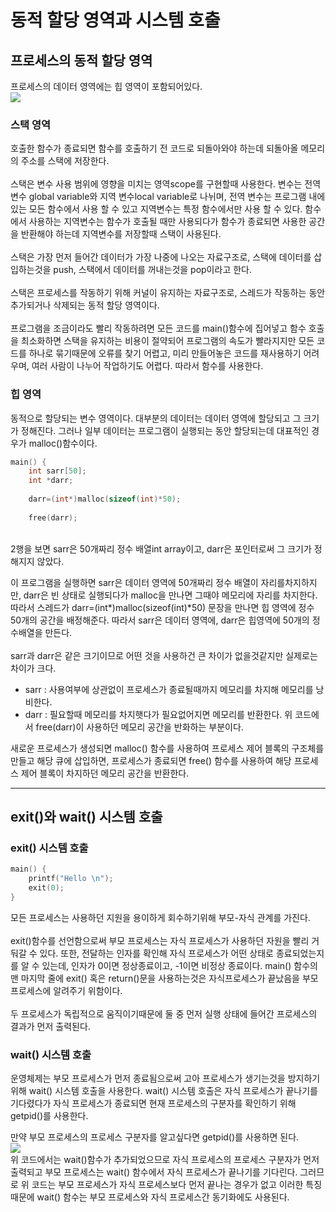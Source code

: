 # 동적 할당 영역과 시스템 호출
## 프로세스의 동적 할당 영역
프로세스의 데이터 영역에는 힙 영역이 포함되어있다.<br>
![](https://img1.daumcdn.net/thumb/R1280x0/?scode=mtistory2&fname=https%3A%2F%2Fblog.kakaocdn.net%2Fdn%2FUNyMq%2FbtrHOAE84MU%2FXkppgtDI9rBVbvLwjtw5A0%2Fimg.png)<br>

### 스택 영역
호출한 함수가 종료되면 함수를 호출하기 전 코드로 되돌아와야 하는데 되돌아올 메모리의 주소를 스택에 저장한다.<br>
<br>
스택은 변수 사용 범위에 영향을 미치는 영역scope를 구현할때 사용한다. 변수는 전역변수 global variable와 지역 변수local variable로 나뉘며, 전역 변수는 프로그램 내에 있는 모든 함수에서 사용 할 수 있고 지역변수는 특정 함수에서만 사용 할 수 있다. 함수에서 사용하는 지역변수는 함수가 호출될 때만 사용되다가 함수가 종료되면 사용한 공간을 반환해야 하는데 지역변수를 저장할때 스택이 사용된다. <br>
<br>
스택은 가장 먼저 들어간 데이터가 가장 나중에 나오는 자료구조로, 스택에 데이터를 삽입하는것을 push, 스택에서 데이터를 꺼내는것을 pop이라고 한다.<br>
<br>
스택은 프로세스를 작동하기 위해 커널이 유지하는 자료구조로, 스레드가 작동하는 동안 추가되거나 삭제되는 동적 할당 영역이다.<br>
<br>
프로그램을 조금이라도 빨리 작동하려면 모든 코드를 main()함수에 집어넣고 함수 호출을 최소화하면 스택을 유지하는 비용이 절약되어 프로그램의 속도가 빨라지지만 모든 코드를 하나로 묶기때문에 오류를 찾기 어렵고, 미리 만들어놓은 코드를 재사용하기 어려우며, 여러 사람이 나누어 작업하기도 어렵다. 따라서 함수를 사용한다.<br>

### 힙 영역
동적으로 할당되는 변수 영역이다. 대부분의 데이터는 데이터 영역에 할당되고 그 크기가 정해진다. 그러나 일부 데이터는 프로그램이 실행되는 동안 할당되는데 대표적인 경우가 malloc()함수이다.<br>
```c
main() {
    int sarr[50];
    int *darr;
 
    darr=(int*)malloc(sizeof(int)*50);
 
    free(darr);
```
<br>2행을 보면 sarr은 50개짜리 정수 배열int array이고, darr은 포인터로써 그 크기가 정해지지 않았다.<br>

이 프로그램을 실행하면 sarr은 데이터 영역에 50개짜리 정수 배열이 자리를차지하지만, darr은 빈 상태로 실행되다가 malloc을 만나면 그때야 메모리에 자리를 차지한다. 따라서 스레드가 darr=(int*)malloc(sizeof(int)*50) 문장을 만나면 힙 영역에 정수 50개의 공간을 배정해준다. 따라서 sarr은 데이터 영역에, darr은 힙영역에 50개의 정수배열을 만든다.<br>
<br>
sarr과 darr은 같은 크기이므로 어떤 것을 사용하건 큰 차이가 없을것같지만 실제로는 차이가 크다. <br>
- sarr : 사용여부에 상관없이 프로세스가 종료될때까지 메모리를 차지해 메모리를 낭비한다.
- darr : 필요할때 메모리를 차지햇다가 필요없어지면 메모리를 반환한다. 위 코드에서 free(darr)이 사용하던 메모리 공간을 반화하는 부분이다.

새로운 프로세스가 생성되면 malloc() 함수를 사용하여 프로세스 제어 블록의 구조체를 만들고 해당 큐에 삽입하면, 프로세스가 종료되면 free() 함수를 사용하여 해당 프로세스 제어 블록이 차지하던 메모리 공간을 반환한다.<br>

------------
## exit()와 wait() 시스템 호출
### exit() 시스템 호출
```c
main() {
    printf("Hello \n");
    exit(0);
}
```
모든 프로세스는 사용하던 지원을 용이하게 회수하기위해 부모-자식 관계를 가진다.<br>
<br>
exit()함수를  선언함으로써 부모 프로세스는 자식 프로세스가 사용하던 자원을 빨리 거둬갈 수 있다. 또한, 전달하는 인자를 확인해 자식 프로세스가 어떤 상태로 종료되었는지를 알 수 있는데, 인자가 0이면 정상종료이고, -1이면 비정상 종료이다. main() 함수의 맨 마지막 줄에 exit() 혹은 return()문을 사용하는것은 자식프로세스가 끝났음을 부모 프로세스에 알려주기 위함이다. <br>
<br>
두 프로세스가 독립적으로 움직이기때문에 둘 중 먼저 실행 상태에 들어간 프로세스의 결과가 먼저 출력된다.<br>

### wait() 시스템 호출
운영체제는 부모 프로세스가 먼저 종료됨으로써 고아 프로세스가 생기는것을 방지하기위해 wait() 시스템 호출을 사용한다. wait() 시스템 호출은 자식 프로세스가 끝나기를 기다렸다가 자식 프로세스가 종료되면 현재 프로세스의 구분자를 확인하기 위해 getpid()를 사용한다.<br>

만약 부모 프로세스의 프로세스 구분자를 알고싶다면 getpid()를 사용하면 된다.<br>
![](https://img1.daumcdn.net/thumb/R1280x0/?scode=mtistory2&fname=https%3A%2F%2Fblog.kakaocdn.net%2Fdn%2FH6DKw%2FbtrH0udXtip%2FLQo4vu0W9u2YpU77ZhqzNk%2Fimg.png)<br>
위 코드에서는 wait()함수가 추가되었으므로 자식 프로세스의 프로세스 구분자가 먼저 출력되고 부모 프로세스는 wait() 함수에서 자식 프로세스가 끝나기를 기다린다. 그러므로 위 코드는 부모 프로세스가 자식 프로세스보다 먼저 끝나는 경우가 없고 이러한 특징때문에 wait() 함수는 부모 프로세스와 자식 프로세스간 동기화에도 사용된다.<br>
